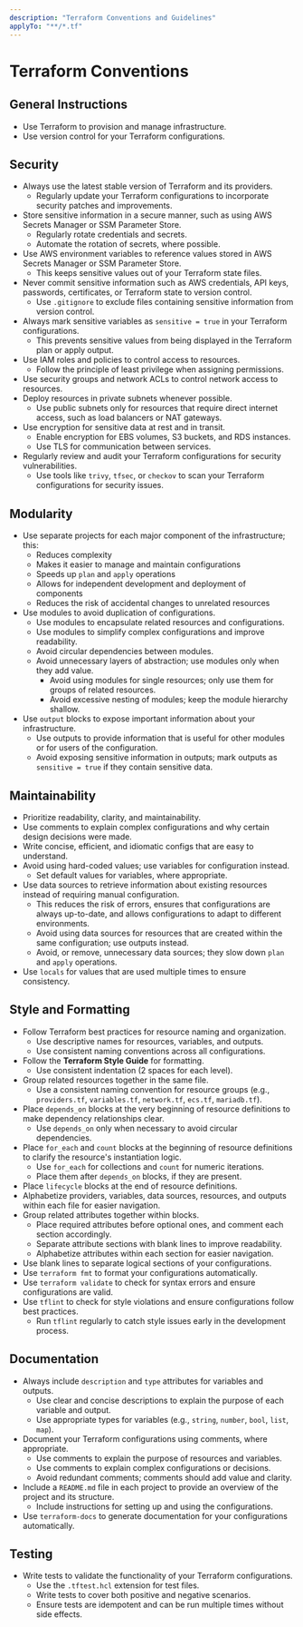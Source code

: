 ```yaml
---
description: "Terraform Conventions and Guidelines"
applyTo: "**/*.tf"
---
```


# Terraform Conventions

## General Instructions

- Use Terraform to provision and manage infrastructure.
- Use version control for your Terraform configurations.

## Security

- Always use the latest stable version of Terraform and its providers.
  - Regularly update your Terraform configurations to incorporate security patches and improvements.
- Store sensitive information in a secure manner, such as using AWS Secrets Manager or SSM Parameter Store.
  - Regularly rotate credentials and secrets.
  - Automate the rotation of secrets, where possible.
- Use AWS environment variables to reference values stored in AWS Secrets Manager or SSM Parameter Store.
  - This keeps sensitive values out of your Terraform state files.
- Never commit sensitive information such as AWS credentials, API keys, passwords, certificates, or Terraform state to version control.
  - Use `.gitignore` to exclude files containing sensitive information from version control.
- Always mark sensitive variables as `sensitive = true` in your Terraform configurations.
  - This prevents sensitive values from being displayed in the Terraform plan or apply output.
- Use IAM roles and policies to control access to resources.
  - Follow the principle of least privilege when assigning permissions.
- Use security groups and network ACLs to control network access to resources.
- Deploy resources in private subnets whenever possible.
  - Use public subnets only for resources that require direct internet access, such as load balancers or NAT gateways.
- Use encryption for sensitive data at rest and in transit.
  - Enable encryption for EBS volumes, S3 buckets, and RDS instances.
  - Use TLS for communication between services.
- Regularly review and audit your Terraform configurations for security vulnerabilities.
  - Use tools like `trivy`, `tfsec`, or `checkov` to scan your Terraform configurations for security issues.

## Modularity

- Use separate projects for each major component of the infrastructure; this:
  - Reduces complexity
  - Makes it easier to manage and maintain configurations
  - Speeds up `plan` and `apply` operations
  - Allows for independent development and deployment of components
  - Reduces the risk of accidental changes to unrelated resources
- Use modules to avoid duplication of configurations.
  - Use modules to encapsulate related resources and configurations.
  - Use modules to simplify complex configurations and improve readability.
  - Avoid circular dependencies between modules.
  - Avoid unnecessary layers of abstraction; use modules only when they add value.
    - Avoid using modules for single resources; only use them for groups of related resources.
    - Avoid excessive nesting of modules; keep the module hierarchy shallow.
- Use `output` blocks to expose important information about your infrastructure.
  - Use outputs to provide information that is useful for other modules or for users of the configuration.
  - Avoid exposing sensitive information in outputs; mark outputs as `sensitive = true` if they contain sensitive data.

## Maintainability

- Prioritize readability, clarity, and maintainability.
- Use comments to explain complex configurations and why certain design decisions were made.
- Write concise, efficient, and idiomatic configs that are easy to understand.
- Avoid using hard-coded values; use variables for configuration instead.
  - Set default values for variables, where appropriate.
- Use data sources to retrieve information about existing resources instead of requiring manual configuration.
  - This reduces the risk of errors, ensures that configurations are always up-to-date, and allows configurations to adapt to different environments.
  - Avoid using data sources for resources that are created within the same configuration; use outputs instead.
  - Avoid, or remove, unnecessary data sources; they slow down `plan` and `apply` operations.
- Use `locals` for values that are used multiple times to ensure consistency.

## Style and Formatting

- Follow Terraform best practices for resource naming and organization.
  - Use descriptive names for resources, variables, and outputs.
  - Use consistent naming conventions across all configurations.
- Follow the **Terraform Style Guide** for formatting.
  - Use consistent indentation (2 spaces for each level).
- Group related resources together in the same file.
  - Use a consistent naming convention for resource groups (e.g., `providers.tf`, `variables.tf`, `network.tf`, `ecs.tf`, `mariadb.tf`).
- Place `depends_on` blocks at the very beginning of resource definitions to make dependency relationships clear.
  - Use `depends_on` only when necessary to avoid circular dependencies.
- Place `for_each` and `count` blocks at the beginning of resource definitions to clarify the resource's instantiation logic.
  - Use `for_each` for collections and `count` for numeric iterations.
  - Place them after `depends_on` blocks, if they are present.
- Place `lifecycle` blocks at the end of resource definitions.
- Alphabetize providers, variables, data sources, resources, and outputs within each file for easier navigation.
- Group related attributes together within blocks.
  - Place required attributes before optional ones, and comment each section accordingly.
  - Separate attribute sections with blank lines to improve readability.
  - Alphabetize attributes within each section for easier navigation.
- Use blank lines to separate logical sections of your configurations.
- Use `terraform fmt` to format your configurations automatically.
- Use `terraform validate` to check for syntax errors and ensure configurations are valid.
- Use `tflint` to check for style violations and ensure configurations follow best practices.
  - Run `tflint` regularly to catch style issues early in the development process.

## Documentation

- Always include `description` and `type` attributes for variables and outputs.
  - Use clear and concise descriptions to explain the purpose of each variable and output.
  - Use appropriate types for variables (e.g., `string`, `number`, `bool`, `list`, `map`).
- Document your Terraform configurations using comments, where appropriate.
  - Use comments to explain the purpose of resources and variables.
  - Use comments to explain complex configurations or decisions.
  - Avoid redundant comments; comments should add value and clarity.
- Include a `README.md` file in each project to provide an overview of the project and its structure.
  - Include instructions for setting up and using the configurations.
- Use `terraform-docs` to generate documentation for your configurations automatically.

## Testing

- Write tests to validate the functionality of your Terraform configurations.
  - Use the `.tftest.hcl` extension for test files.
  - Write tests to cover both positive and negative scenarios.
  - Ensure tests are idempotent and can be run multiple times without side effects.
